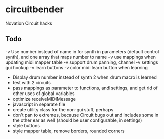 # circuitbender
Novation Circuit hacks

## Todo
-v Use number instead of name in for synth in parameters (default control synth), and one array that maps number to name
-v use mappings when updating midi mapper table
-v support drum panning, channel
-v settings gui hookup
-v learn buttons
-v color midi learn button when learning
- Display drum number instead of synth 2 when drum macro is learned
- test with 2 circuits
- pass mappings as parameter to functions, and settings, and get rid of other uses of global variables
- optimize receiveMIDIMessage
- javascript in separate file
- create utility class for the non-gui stuff, perhaps
- don't pan to extremes, because Circuit bugs out and includes some in the other ear as well
  (should be user configurable, in settings)
- style buttons
- style mapper table, remove borders, rounded corners
